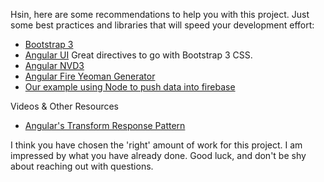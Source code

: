 Hsin, here are some recommendations to help you with this project. Just some best practices and libraries that will speed your development effort:

* [Bootstrap 3](http://getbootstrap.com/)
* [Angular UI](http://angular-ui.github.io/) Great directives to go with Bootstrap 3 CSS.
* [Angular NVD3](https://github.com/cmaurer/angularjs-nvd3-directives)
* [Angular Fire Yeoman Generator](https://github.com/firebase/generator-angularfire)
* [Our example using Node to push data into firebase](https://github.com/tewen/nycda-node-firebase-script/tree/master)

Videos & Other Resources
* [Angular's Transform Response Pattern](https://egghead.io/lessons/angularjs-transformresponse)

I think you have chosen the 'right' amount of work for this project. I am impressed by what you have already
done. Good luck, and don't be shy about reaching out with questions.
